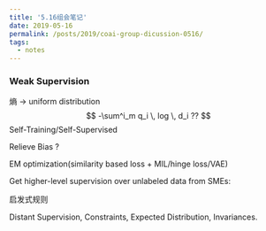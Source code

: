 ```yaml
---
title: '5.16组会笔记'
date: 2019-05-16
permalink: /posts/2019/coai-group-dicussion-0516/
tags:
  - notes
---
```


### **Weak Supervision**

熵 -> uniform distribution
$$
-\sum^i_m q_i \, log \, d_i  ??
$$
Self-Training/Self-Supervised

Relieve Bias ?

EM optimization(similarity based loss + MIL/hinge loss/VAE)

Get higher-level supervision over unlabeled data from SMEs:

启发式规则

Distant Supervision, Constraints, Expected Distribution, Invariances.




